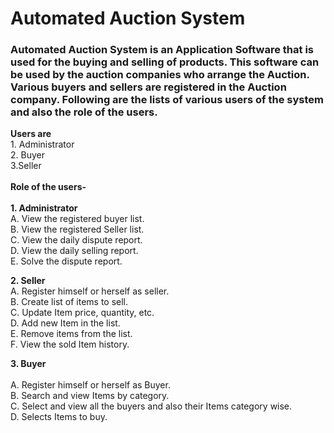<h1>Automated Auction System </h1>

<h3>Automated Auction System is an Application Software that is used for the buying and selling of products. This software can be used by the auction companies  who arrange the Auction. Various buyers and sellers are registered in the Auction company. Following are the lists of various users of the system and also the role of the users.</h3>

<p><b>Users are</b><br>
1. Administrator<br>
2. Buyer<br>
3.Seller<br>
<br>
<b>Role of the users-</b><br>
<br>
<b>1. Administrator</b><br>
A. View the registered buyer list.<br>
B. View the registered Seller list.<br>
C. View the daily dispute report.<br>
D. View the daily selling report.<br>
E. Solve the dispute report.<br>
</p>

<p>
<b>2. Seller</b><br>
A. Register himself or herself as seller.<br>
B. Create list of items to sell.<br>
C. Update Item price, quantity, etc.<br>
D. Add new Item in the list.<br>
E. Remove items from the list.<br>
F. View the sold Item history.<br>
</p>

<p><b>3. Buyer<br></b><br>
A. Register himself or herself as Buyer.<br>
B. Search and view Items by category.<br>
C. Select and view all the buyers and also their Items category wise.<br>
D. Selects Items to buy.<br></p>

